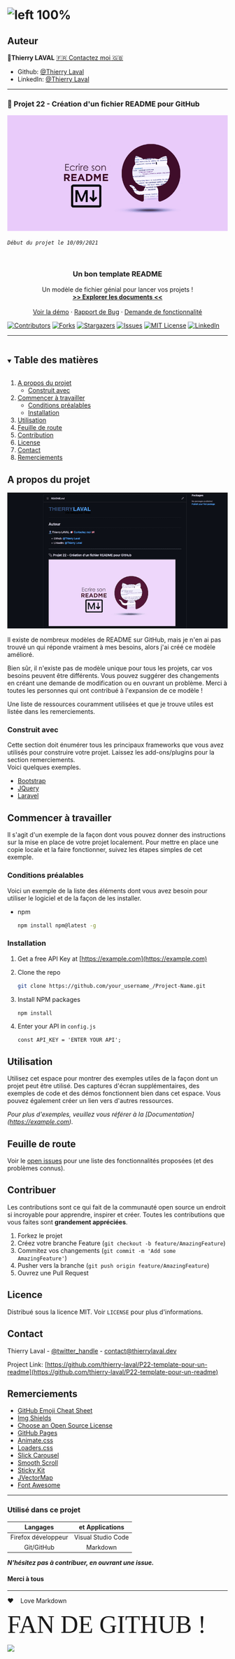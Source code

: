 <!--
*** Merci d'avoir consulté le modèle Best-README. Si vous avez une suggestion
*** qui pourrait l'améliorer, merci de forker le repo et de créer une pull request
*** ou simplement ouvrir un problème avec le tag "enhancement".
*** Merci encore ! :D
-->

<!-- Readme principal du projet -->
<!--
*** J'utilise des liens markdown "style référence" pour plus de lisibilité.
*** Les liens de référence sont mis entre crochets [ ] au lieu de parenthèses ( ).
*** Voir le bas de ce document pour la déclaration des variables de référence.
*** pour contributeurs-url, forks-url, etc. Voici une syntaxe optionnelle et concise que vous pouvez utiliser.
*** https://www.markdownguide.org/basic-syntax/#reference-style-links
-->

# ![left 100%](https://raw.githubusercontent.com/thierry-laval/archives/master/images/logo-portfolio.png)

## Auteur

👤**Thierry LAVAL** [🇫🇷 Contactez moi 🇬🇧](<contact@thierrylaval.dev>)

* Github: [@Thierry Laval](https://github.com/thierry-laval)
* LinkedIn: [@Thierry Laval](https://www.linkedin.com/in/thierry-laval)

***

### 📎 Projet 22 - Création d'un fichier README pour GitHub

![left 100%](images/bandeau-readme.png?raw=true)

_`Début du projet le 10/09/2021`_

<!-- LOGO DU PROJET -->
<br />
<p align="center">

<!-- DESCRIPTION DU PROJET -->
  <h3 align="center">Un bon template README</h3>
  <p align="center">
Un modèle de fichier génial pour lancer vos projets !
    <br />
    <a href="https://github.com/thierry-laval/P22-template-pour-un-readme"><strong>>> Explorer les documents <<</strong></a>
    <br />
    <br />
    <a href="https://github.com/thierry-laval/P22-template-pour-un-readme/blob/main/BLANK_README.md">Voir la démo</a>
    ·
    <a href="https://github.com/thierry-laval/P22-template-pour-un-readme/pulls">Rapport de Bug</a>
    ·
    <a href="https://github.com/thierry-laval/P22-template-pour-un-readme/issues">Demande de fonctionnalité</a>
  </p>
</p>

[![Contributors][contributors-shield]][contributors-url]
[![Forks][forks-shield]][forks-url]
[![Stargazers][stars-shield]][stars-url]
[![Issues][issues-shield]][issues-url]
[![MIT License][license-shield]][license-url]
[![LinkedIn][linkedin-shield]][linkedin-url]

***

<!-- TABLE DES MATIÈRES -->
<details open="open">
  <summary><h2 style="display: inline-block">Table des matières</h2></summary>
  <ol>
    <li>
      <a href="#a-propos-du-projet">A propos du projet</a>
      <ul>
        <li><a href="#construit-avec">Construit avec</a></li>
      </ul>
    </li>
    <li>
      <a href="#commencer-à-travailler">Commencer à travailler</a>
      <ul>
        <li><a href="#conditions-préalables">Conditions préalables</a></li>
        <li><a href="#installation">Installation</a></li>
      </ul>
    </li>
    <li><a href="#utilisation">Utilisation</a></li>
    <li><a href="#feuille-de-route">Feuille de route</a></li>
    <li><a href="#contribution">Contribution</a></li>
    <li><a href="#license">License</a></li>
    <li><a href="#contact">Contact</a></li>
    <li><a href="#remerciements">Remerciements</a></li>
  </ol>
</details>

<!-- A PROPOS DU PROJET -->
## A propos du projet

[![Product Name Screen Shot][product-screenshot]](https://example.com)

Il existe de nombreux modèles de README sur GitHub, mais je n'en ai pas trouvé un qui réponde vraiment à mes besoins, alors j'ai créé ce modèle amélioré.

Bien sûr, il n'existe pas de modèle unique pour tous les projets, car vos besoins peuvent être différents. Vous pouvez suggérer des changements en créant une demande de modification ou en ouvrant un problème. Merci à toutes les personnes qui ont contribué à l'expansion de ce modèle !

Une liste de ressources couramment utilisées et que je trouve utiles est listée dans les remerciements.

### Construit avec

Cette section doit énumérer tous les principaux frameworks que vous avez utilisés pour construire votre projet. Laissez les add-ons/plugins pour la section remerciements.  
Voici quelques exemples.

* [Bootstrap](https://getbootstrap.com)
* [JQuery](https://jquery.com)
* [Laravel](https://laravel.com)

<!-- COMMENCER A TRAVAILLER -->
## Commencer à travailler

Il s'agit d'un exemple de la façon dont vous pouvez donner des instructions sur la mise en place de votre projet localement. Pour mettre en place une copie locale et la faire fonctionner, suivez les étapes simples de cet exemple.

### Conditions préalables

Voici un exemple de la liste des éléments dont vous avez besoin pour utiliser le logiciel et de la façon de les installer.

* npm

  ```sh
  npm install npm@latest -g
  ```

### Installation

1. Get a free API Key at [https://example.com](https://example.com)
2. Clone the repo

   ```sh
   git clone https://github.com/your_username_/Project-Name.git
   ```

3. Install NPM packages

   ```sh
   npm install
   ```

4. Enter your API in `config.js`

   ```JS
   const API_KEY = 'ENTER YOUR API';
   ```

<!-- EXEMPLES D'UTILISATION -->
## Utilisation

Utilisez cet espace pour montrer des exemples utiles de la façon dont un projet peut être utilisé. Des captures d'écran supplémentaires, des exemples de code et des démos fonctionnent bien dans cet espace. Vous pouvez également créer un lien vers d'autres ressources.

_Pour plus d'exemples, veuillez vous référer à la [Documentation] (https://example.com)._

<!-- FEUILLE DE ROUTE -->
## Feuille de route

Voir le [open issues](https://github.com/thierry-laval/P22-template-pour-un-readme/issues) pour une liste des fonctionnalités proposées (et des problèmes connus).

<!-- CONTRIBUTION -->
## Contribuer

Les contributions sont ce qui fait de la communauté open source un endroit si incroyable pour apprendre, inspirer et créer. Toutes les contributions que vous faites sont **grandement appréciées**.

1. Forkez le projet
2. Créez votre branche Feature (`git checkout -b feature/AmazingFeature`)
3. Commitez vos changements (`git commit -m 'Add some AmazingFeature'`)
4. Pusher vers la branche (`git push origin feature/AmazingFeature`)
5. Ouvrez une Pull Request

<!-- LICENCE -->
## Licence

Distribué sous la licence MIT. Voir `LICENSE` pour plus d'informations.

<!-- CONTACT -->
## Contact

Thierry Laval - [@twitter_handle](https://twitter.com/thierry_laval) - contact@thierrylaval.dev

Project Link: [https://github.com/thierry-laval/P22-template-pour-un-readme](https://github.com/thierry-laval/P22-template-pour-un-readme)

<!--Remerciements -->
## Remerciements

* [GitHub Emoji Cheat Sheet](https://www.webpagefx.com/tools/emoji-cheat-sheet)
* [Img Shields](https://shields.io)
* [Choose an Open Source License](https://choosealicense.com)
* [GitHub Pages](https://pages.github.com)
* [Animate.css](https://daneden.github.io/animate.css)
* [Loaders.css](https://connoratherton.com/loaders)
* [Slick Carousel](https://kenwheeler.github.io/slick)
* [Smooth Scroll](https://github.com/cferdinandi/smooth-scroll)
* [Sticky Kit](http://leafo.net/sticky-kit)
* [JVectorMap](http://jvectormap.com)
* [Font Awesome](https://fontawesome.com)

<!-- MARKDOWN LIENS & IMAGES -->
<!-- https://www.markdownguide.org/basic-syntax/#reference-style-links -->
[contributors-shield]: https://img.shields.io/github/issues/thierry-laval/P22-template-pour-un-readme?label=Contributeurs&style=for-the-badge
[contributors-url]: https://github.com/thierry-laval/P22-template-pour-un-readme/graphs/contributors
[forks-shield]: https://img.shields.io/github/forks/thierry-laval/P22-template-pour-un-readme?style=for-the-badge
[forks-url]: https://github.com/thierry-laval/P22-template-pour-un-readme/network/members
[stars-shield]: https://img.shields.io/github/stars/thierry-laval/P22-template-pour-un-readme?style=for-the-badge
[stars-url]: https://img.shields.io/github/stars/thierry-laval/P22-template-pour-un-readme?label=STARS&style=for-the-badge
[issues-shield]: https://img.shields.io/github/issues/thierry-laval/P22-template-pour-un-readme?color=yellow&style=for-the-badge
[issues-url]: https://github.com/thierry-laval/P22-template-pour-un-readme/issues
[license-shield]: https://img.shields.io/github/stars/thierry-laval/P22-template-pour-un-readme?style=for-the-badge
[license-url]: https://github.com/thierry-laval/P22-template-pour-un-readme/blob/main/LICENSE
[linkedin-shield]: https://img.shields.io/twitter/url?label=LINKEDIN&logo=Linkedin&style=for-the-badge&url=https%3A%2F%2Fwww.linkedin.com%2Fin%2Fthierry-laval
[linkedin-url]: https://www.linkedin.com/in/thierry-laval
[product-screenshot]: images/screenshot.png

***

### Utilisé dans ce projet

| Langages           | et Applications    |
| :-------------:     |:--------------:    |
| Firefox développeur | Visual Studio Code |
| Git/GitHub          | Markdown           |

***N'hésitez pas à contribuer, en ouvrant une issue.***

#### Merci à tous

***

&hearts;&nbsp;&nbsp;&nbsp;&nbsp;Love Markdown

<span style="font-family:Papyrus; font-size:4em;">FAN DE GITHUB !</span>

<!--[This is an image](https://myoctocat.com/assets/images/base-octocat.svg)-->

<a href="url"><img src="https://myoctocat.com/assets/images/base-octocat.svg" height="300"></a>
